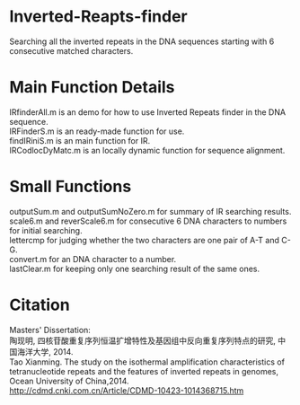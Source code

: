 # Inverted-Reapts-finder
Searching all the inverted repeats in the DNA sequences starting with 6 consecutive matched characters.

# Main Function Details
IRfinderAll.m is an demo for how to use Inverted Repeats finder in the DNA sequence.  
IRFinderS.m is an ready-made function for use.  
findIRiniS.m is an main function for IR.  
IRCodlocDyMatc.m is an locally dynamic function for sequence alignment.

# Small Functions
outputSum.m and outputSumNoZero.m for summary of IR searching results.  
scale6.m and reverScale6.m for consecutive 6 DNA characters to numbers for initial searching.  
lettercmp for judging whether the two characters are one pair of A-T and C-G.  
convert.m for an DNA character to a number.  
lastClear.m for keeping only one searching result of the same ones.

# Citation
Masters' Dissertation:  
陶现明, 四核苷酸重复序列恒温扩增特性及基因组中反向重复序列特点的研究, 中国海洋大学, 2014.  
Tao Xianming. The study on the isothermal amplification characteristics of tetranucleotide repeats and the features of inverted repeats in genomes, Ocean University of China,2014.  
http://cdmd.cnki.com.cn/Article/CDMD-10423-1014368715.htm
